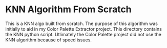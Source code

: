 # KNN Algorithm From Scratch

This is a KNN algo built from scratch. The purpose of this algorithm was initially to aid in my Color Palette Extractor project. 
This directory contains the KNN python script. 
Utlimately the Color Palette project did not use the KNN algorithm because of speed issues. 
